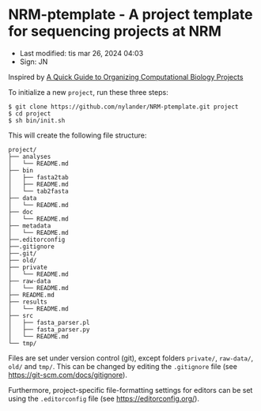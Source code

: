 # NRM-ptemplate - A project template for sequencing projects at NRM

- Last modified: tis mar 26, 2024  04:03
- Sign: JN

Inspired by [A Quick Guide to Organizing Computational Biology
Projects](http://dx.doi.org/10.1371/journal.pcbi.1000424)

To initialize a new `project`, run these three steps:

    $ git clone https://github.com/nylander/NRM-ptemplate.git project
    $ cd project
    $ sh bin/init.sh

This will create the following file structure:

    project/
    ├── analyses
    │   └── README.md
    ├── bin
    │   ├── fasta2tab
    │   ├── README.md
    │   └── tab2fasta
    ├── data
    │   └── README.md
    ├── doc
    │   └── README.md
    ├── metadata
    │   └── README.md
    ├──.editorconfig
    ├──.gitignore
    ├──.git/
    ├── old/
    ├── private
    │   └── README.md
    ├── raw-data
    │   └── README.md
    ├── README.md
    ├── results
    │   └── README.md
    ├── src
    │   ├── fasta_parser.pl
    │   ├── fasta_parser.py
    │   └── README.md
    └── tmp/

Files are set under version control (git), except folders `private/`,
`raw-data/`, `old/` and `tmp/`. This can be changed by editing the `.gitignore`
file (see <https://git-scm.com/docs/gitignore>).

Furthermore, project-specific file-formatting settings for editors can be set
using the `.editorconfig` file (see <https://editorconfig.org/>).

